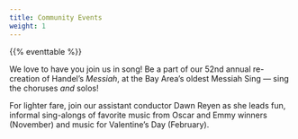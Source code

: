 ```yaml
---
title: Community Events
weight: 1
---
```


{{% eventtable %}}

We love to have you join us in song!  Be a part of our 52nd annual re-creation
of Handel’s _Messiah_, at the Bay Area’s oldest Messiah Sing — sing the choruses
_and_ solos!

For lighter fare, join our assistant conductor Dawn Reyen as she leads fun,
informal sing-alongs of favorite music from Oscar and Emmy winners (November)
and music for Valentine’s Day (February).
